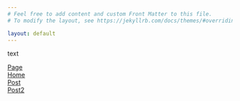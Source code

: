 ```yaml
---
# Feel free to add content and custom Front Matter to this file.
# To modify the layout, see https://jekyllrb.com/docs/themes/#overriding-theme-defaults

layout: default
---
```


text

[Page](./page)  
[Home](./home)  
[Post](./post)  
[Post2](./_posts/2025-05-18-welcome-to-jekyll)  